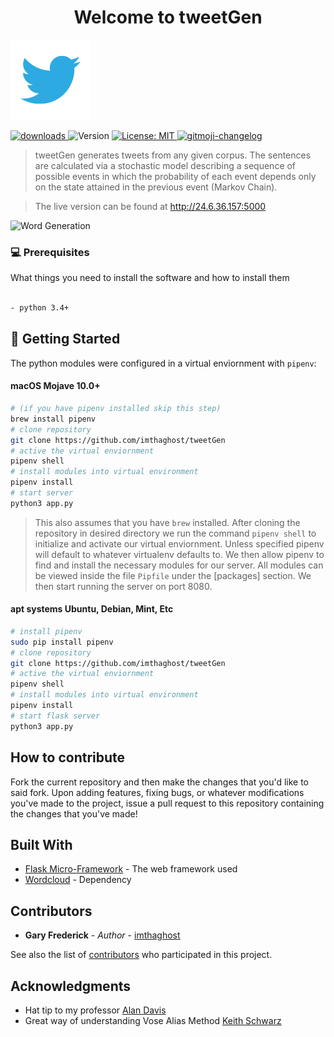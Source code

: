 <h1 align="center">Welcome to tweetGen</h1>
<a href="https://www.google.com/search?q=twitter+icon&source=lnms&tbm=isch&sa=X&ved=0ahUKEwingJCUgvPlAhWYsp4KHWpXBVYQ_AUIEigB&biw=1440&bih=788#imgrc=4-NyAF10t5J6BM:"><img src="/static/img/icon.png" title="Twitter Icon"></a>
<p>
    <a href="https://www.npmjs.com/package/readme-md-generator">
    <img alt="downloads" src="https://img.shields.io/github/contributors/imthaghost/ghostChat?color=green" target="_blank" />

  </a> 
  
  <img alt="Version" src="https://img.shields.io/badge/version-1.0-blue.svg?cacheSeconds=2592000" />
  <a href="#" target="_blank">
    <img alt="License: MIT" src="https://img.shields.io/badge/License-MIT-yellow.svg" />
  </a>
   <a href="https://github.com/imthaghost/gitmoji-changelog">
    <img src="https://img.shields.io/badge/changelog-gitmoji-brightgreen.svg" alt="gitmoji-changelog">
  </a>
  
</p>

> tweetGen generates tweets from any given corpus. The sentences are calculated via a stochastic model describing a sequence of possible events in which the probability of each event depends only on the state attained in the previous event (Markov Chain).

> The live version can be found at http://24.6.36.157:5000

![Word Generation](/static/img/final.gif)

### 💻 Prerequisites

What things you need to install the software and how to install them

```bash

- python 3.4+
```

## 🚀 Getting Started

The python modules were configured in a virtual enviornment with `pipenv`:

#### macOS Mojave 10.0+

```bash
# (if you have pipenv installed skip this step)
brew install pipenv
# clone repository
git clone https://github.com/imthaghost/tweetGen
# active the virtual enviornment
pipenv shell
# install modules into virtual environment
pipenv install
# start server
python3 app.py
```

> This also assumes that you have `brew` installed. After cloning the repository in desired directory we run the command `pipenv shell` to initialize and activate our virtual enviornment. Unless specified pipenv will default to whatever virtualenv defaults to. We then allow pipenv to find and install the necessary modules for our server. All modules can be viewed inside the file `Pipfile` under the [packages] section. We then start running the server on port 8080.

#### apt systems Ubuntu, Debian, Mint, Etc

```bash
# install pipenv
sudo pip install pipenv
# clone repository
git clone https://github.com/imthaghost/tweetGen
# active the virtual enviornment
pipenv shell
# install modules into virtual environment
pipenv install
# start flask server
python3 app.py
```

## How to contribute

Fork the current repository and then make the changes that you'd like to said fork. Upon adding features, fixing bugs,
or whatever modifications you've made to the project, issue a pull request to this repository containing the changes that you've made!

## Built With

-   [Flask Micro-Framework](http://flask.palletsprojects.com/en/1.1.x/) - The web framework used
-   [Wordcloud](https://pypi.org/project/wordcloud/) - Dependency

## Contributors

-   **Gary Frederick** - _Author_ - [imthaghost](https://github.com/imthaghost)

See also the list of [contributors](https://github.com/imthaghost/tweetGen/contributors) who participated in this project.

## Acknowledgments

-   Hat tip to my professor [Alan Davis](https://github.com/neptunius)
-   Great way of understanding Vose Alias Method [Keith Schwarz](http://www.keithschwarz.com/darts-dice-coins/)
